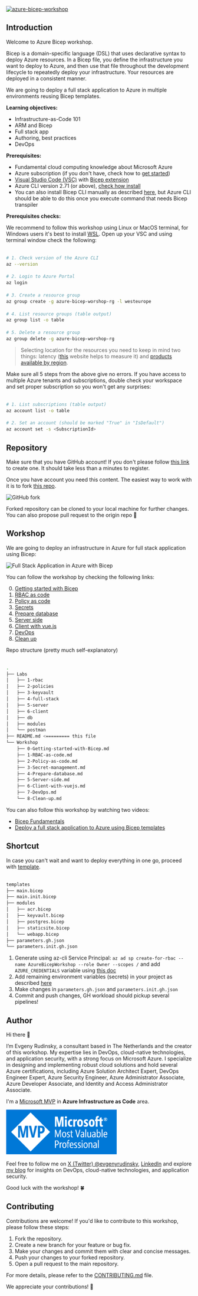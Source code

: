 [![azure-bicep-workshop](https://github.com/erudinsky/Azure-Bicep-Workshop/actions/workflows/azure-bicep-workshop.yml/badge.svg)](https://github.com/erudinsky/Azure-Bicep-Workshop/actions/workflows/azure-bicep-workshop.yml)

## Introduction

Welcome to Azure Bicep workshop.

Bicep is a domain-specific language (DSL) that uses declarative syntax to deploy Azure resources. In a Bicep file, you define the infrastructure you want to deploy to Azure, and then use that file throughout the development lifecycle to repeatedly deploy your infrastructure. Your resources are deployed in a consistent manner.

We are going to deploy a full stack application to Azure in multiple environments reusing Bicep templates.

**Learning objectives:**

* Infrastructure-as-Code 101
* ARM and Bicep
* Full stack app
* Authoring, best practices
* DevOps

**Prerequisites:**

* Fundamental cloud computing knowledge about Microsoft Azure
* Azure subscription (if you don't have, check how to [get started](https://azure.microsoft.com/free/?wt.mc_id=MVP_387222?))
* [Visual Studio Code (VSC)](https://code.visualstudio.com/?wt.mc_id=MVP_387222?) with [Bicep extension](https://marketplace.visualstudio.com/items?itemName=ms-azuretools.vscode-bicep)
* Azure CLI version 2.71 (or above), [check how install](https://learn.microsoft.com/cli/azure/install-azure-cli?wt.mc_id=MVP_387222?)
* You can also install Bicep CLI manually as described [here](https://learn.microsoft.com/azure/azure-resource-manager/bicep/install?wt.mc_id=MVP_387222#azure-cli), but Azure CLI should be able to do this once you execute command that needs Bicep transpiler

**Prerequisites checks:**

We recommend to follow this workshop using Linux or MacOS terminal, for Windows users it's best to install [WSL](https://learn.microsoft.com/windows/wsl/install?wt.mc_id=MVP_387222?). Open up your VSC and using terminal window check the following:

```bash

# 1. Check version of the Azure CLI
az --version

# 2. Login to Azure Portal
az login

# 3. Create a resource group
az group create -g azure-bicep-worshop-rg -l westeurope

# 4. List resource groups (table output)
az group list -o table

# 5. Delete a resource group
az group delete -g azure-bicep-worshop-rg

```

> Selecting location for the resources you need to keep in mind two things: latency ([this](https://www.azurespeed.com/Azure/Latency) website helps to measure it) and [products available by region](https://azure.microsoft.com/global-infrastructure/services/?wt.mc_id=MVP_387222?).

Make sure all 5 steps from the above give no errors. If you have access to multiple Azure tenants and subscriptions, double check your workspace and set proper subscription so you won't get any surprises: 

```bash

# 1. List subscriptions (table output)
az account list -o table

# 2. Set an account (should be marked "True" in "IsDefault")
az account set -s <SubscriptionId>

```

## Repository

Make sure that you have GitHub account! If you don't please follow [this link](https://github.com/join) to create one. It should take less than a minutes to register.

Once you have account you need this content. The easiest way to work with it is to fork [this repo](https://github.com/erudinsky/Azure-Bicep-Workshop).

![GitHub fork](.attachments/github-fork.png)

Forked repository can be cloned to your local machine for further changes. You can also propose pull request to the origin repo 🙏

## Workshop

We are going to deploy an infrastructure in Azure for full stack application using Bicep:

![Full Stack Application in Azure with Bicep](/.attachments/full-stack-with-bicep.png)

You can follow the workshop by checking the following links:

0. [Getting started with Bicep](Workshop/0-Getting-started-with-Bicep.md)
1. [RBAC as code](Workshop/1-RBAC-as-code.md)
2. [Policy as code](Workshop/2-Policy-as-code.md)
3. [Secrets](Workshop/3-Secret-management.md)
4. [Prepare database](Workshop/4-Prepare-database.md)
5. [Server side](Workshop/5-Server-side.md)
6. [Client with vue.js](Workshop/6-Client-with-vuejs.md)
7. [DevOps](Workshop/7-DevOps.md)
8. [Clean up](Workshop/8-Clean-up.md)

Repo structure (pretty much self-explanatory)

```bash

.
├── Labs
│   ├── 1-rbac
│   ├── 2-policies
│   ├── 3-keyvault
│   ├── 4-full-stack
│   ├── 5-server
│   ├── 6-client
│   ├── db
│   ├── modules
│   └── postman
├── README.md <========= this file
└── Workshop
    ├── 0-Getting-started-with-Bicep.md
    ├── 1-RBAC-as-code.md
    ├── 2-Policy-as-code.md
    ├── 3-Secret-management.md
    ├── 4-Prepare-database.md
    ├── 5-Server-side.md
    ├── 6-Client-with-vuejs.md
    ├── 7-DevOps.md
    └── 8-Clean-up.md

```

You can also follow this workshop by watching two videos:

* [Bicep Fundamentals](https://www.youtube.com/watch?v=KgUT1LoFZfk)
* [Deploy a full stack application to Azure using Bicep templates](https://www.youtube.com/watch?v=uOLm15RP5P8)

## Shortcut

In case you can't wait and want to deploy everything in one go, proceed with [template](./templates/).

```bash

templates
├── main.bicep
├── main.init.bicep
├── modules
│   ├── acr.bicep
│   ├── keyvault.bicep
│   ├── postgres.bicep
│   ├── staticsite.bicep
│   └── webapp.bicep
├── parameters.gh.json
└── parameters.init.gh.json

```

1. Generate using az-cli Service Principal: `az ad sp create-for-rbac --name AzureBicepWorkshop --role Owner --scopes /` and add `AZURE_CREDENTIALS` variable using [this doc](https://github.com/Azure/login?tab=readme-ov-file#login-with-a-service-principal-secret)
2. Add remaining environment variables (secrets) in your project as described [here](https://github.com/erudinsky/Azure-Bicep-Workshop/blob/main/Workshop/7-DevOps.md)
3. Make changes in `parameters.gh.json` and `parameters.init.gh.json`
4. Commit and push changes, GH workload should pickup several pipelines!

## Author

Hi there 👋

I’m Evgeny Rudinsky, a consultant based in The Netherlands and the creator of this workshop. My expertise lies in DevOps, cloud-native technologies, and application security, with a strong focus on Microsoft Azure. I specialize in designing and implementing robust cloud solutions and hold several Azure certifications, including Azure Solution Architect Expert, DevOps Engineer Expert, Azure Security Engineer, Azure Administrator Associate, Azure Developer Associate, and Identity and Access Administrator Associate.

I'm a [Microsoft MVP](https://mvp.microsoft.com/mvp/profile/33cf4dc8-f650-4422-a834-48c08ac92c58) in **Azure Infrastructure as Code** area.

<a href="https://mvp.microsoft.com/mvp/profile/33cf4dc8-f650-4422-a834-48c08ac92c58"><img src="/.attachments/MVP_Badge_Horizontal_Preferred_Blue3005_RGB.png" alt="MVP Badge" width="300"></a>

Feel free to follow me on [X (Twitter) @evgenyrudinsky](https://twitter.com/evgenyrudinsky), [LinkedIn](https://www.linkedin.com/in/evgenyrudinsky/) and explore [my blog](https://erudinsky.com/) for insights on DevOps, cloud-native technologies, and application security.

Good luck with the workshop! 🍀

## Contributing

Contributions are welcome! If you'd like to contribute to this workshop, please follow these steps:

1. Fork the repository.
2. Create a new branch for your feature or bug fix.
3. Make your changes and commit them with clear and concise messages.
4. Push your changes to your forked repository.
5. Open a pull request to the main repository.

For more details, please refer to the [CONTRIBUTING.md](CONTRIBUTING.md) file.

We appreciate your contributions! 🙏

